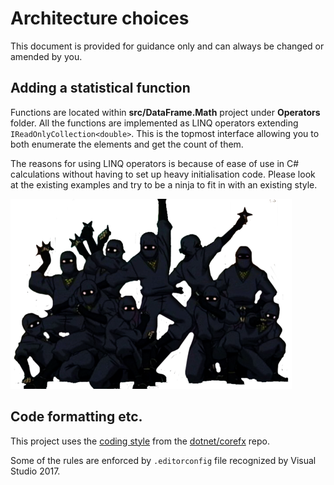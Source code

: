 # Architecture choices

This document is provided for guidance only and can always be changed or amended by you.

## Adding a statistical function

Functions are located within **src/DataFrame.Math** project under **Operators** folder. All the functions are implemented as LINQ operators extending `IReadOnlyCollection<double>`. This is the topmost interface allowing you to both enumerate the elements and get the count of them.

The reasons for using LINQ operators is because of ease of use in C# calculations without having to set up heavy initialisation code. Please look at the existing examples and try to be a ninja to fit in with an existing style.

![](ninja.png)

## Code formatting etc.

This project uses the [coding style](https://github.com/dotnet/corefx/blob/master/Documentation/coding-guidelines/coding-style.md) from the [dotnet/corefx](https://github.com/dotnet/corefx) repo.

Some of the rules are enforced by `.editorconfig` file recognized by Visual Studio 2017.